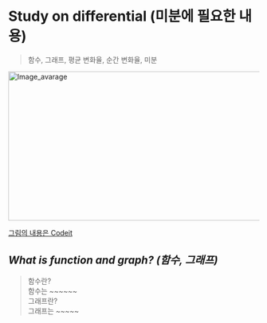 Study on differential (미분에 필요한 내용)
=============
> 함수, 그래프, 평균 변화율, 순간 변화율, 미분  

<img src="https://user-images.githubusercontent.com/66001539/117780502-a6418c80-b27a-11eb-9925-b0875ac94771.png" width="600px" height="300px" title="px(픽셀) 크기 설정" alt="Image_avarage"></img><br/>  

[그림의 내용은 Codeit](https://www.codeit.kr/)

*What is function and graph? (함수, 그래프)*
-------------
> 함수란?  
> 함수는 ~~~~~~  
> 그래프란?  
> 그래프는 ~~~~~
